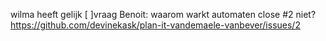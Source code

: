 wilma heeft gelijk
[ ]vraag Benoit: waarom warkt automaten close #2 niet? https://github.com/devinekask/plan-it-vandemaele-vanbever/issues/2
